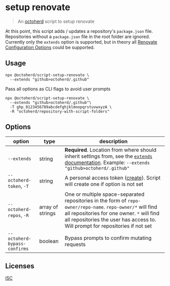 # setup renovate

> An [octoherd](https://github.com/octoherd) script to setup renovate

At this point, this script adds / updates a repository's `package.json` file. Repositories without a `package.json` file in the root folder are ignored. Currently only the `extends` option is supported, but in theory all [Renovate Configuration Options](https://docs.renovatebot.com/configuration-options/) could be supported.

## Usage

```
npx @octoherd/script-setup-renovate \
  --extends "github>octoherd/.github"
```

Pass all options as CLI flags to avoid user prompts

```
npx @octoherd/script-setup-renovate \
  --extends "github>octoherd/.github"\
  -T ghp_0123456789abcdefghjklmnopqrstuvwxyzA \
  -R "octoherd/repository-with-script-folders"
```

## Options

| option                       | type             | description                                                                                                                                                                                                                                 |
| ---------------------------- | ---------------- | ------------------------------------------------------------------------------------------------------------------------------------------------------------------------------------------------------------------------------------------- |
| `--extends`                  | string           | **Required**. Location from where should inherit settings from, see the [`extends` documentation](https://docs.renovatebot.com/configuration-options/#extends). Example: `--extends "github>octoherd/.github"`                              |
| `--octoherd-token`, `-T`     | string           | A personal access token ([create](https://github.com/settings/tokens/new?scopes=repo)). Script will create one if option is not set                                                                                                         |
| `--octoherd-repos`, `-R`     | array of strings | One or multiple space-separated repositories in the form of `repo-owner/repo-name`. `repo-owner/*` will find all repositories for one owner. `*` will find all repositories the user has access to. Will prompt for repositories if not set |
| `--octoherd-bypass-confirms` | boolean          | Bypass prompts to confirm mutating requests                                                                                                                                                                                                 |

## Licenses

[ISC](LICENSE.md)
